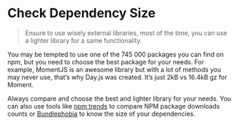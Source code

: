 # Check Dependency Size

> Ensure to use wisely external libraries, most of the time, you can use a lighter library for a same functionality.

You may be tempted to use one of the 745 000 packages you can find on npm, but you need to choose the best package for your needs. For example, MomentJS is an awesome library but with a lot of methods you may never use, that’s why Day.js was created. It’s just 2kB vs 16.4kB gz for Moment.

Always compare and choose the best and lighter library for your needs. You can also use tools like [npm trends](http://www.npmtrends.com/) to compare NPM package downloads counts or [Bundlephobia](https://bundlephobia.com/) to know the size of your dependencies.
